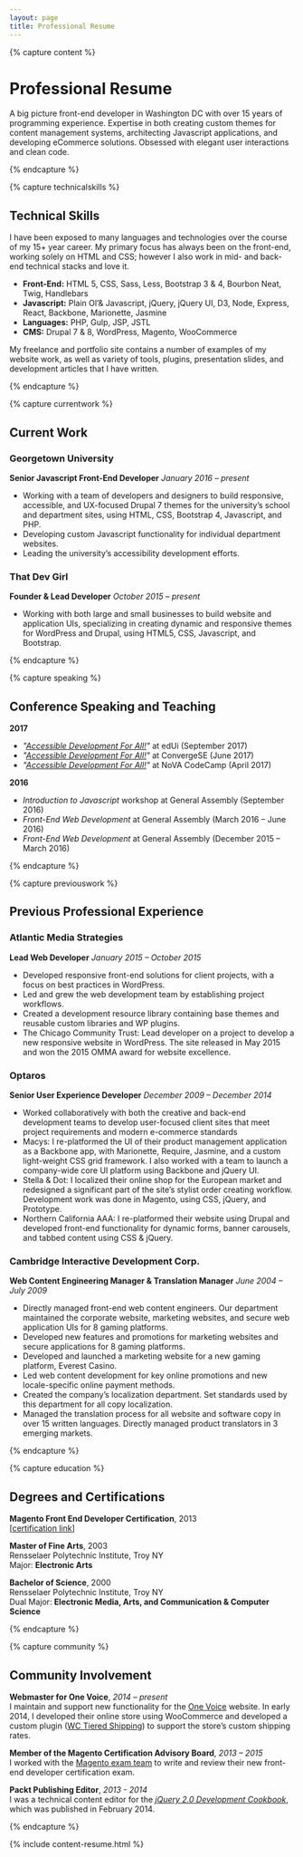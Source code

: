 ```yaml
---
layout: page
title: Professional Resume
---
```


{% capture content %}

# Professional Resume

A big picture front-end developer in Washington DC with over 15 years of programming experience. Expertise in both creating custom themes for content management systems, architecting Javascript applications, and developing eCommerce solutions. Obsessed with elegant user interactions and clean code.

{% endcapture %}

{% capture technicalskills %}

## Technical Skills

I have been exposed to many languages and technologies over the course of my 15+ year career. My primary focus has always been on the front-end, working solely on HTML and CSS; however I also work in mid- and back-end technical stacks and love it.

* **Front-End:** HTML 5, CSS, Sass, Less, Bootstrap 3 & 4, Bourbon Neat, Twig, Handlebars
* **Javascript:** Plain Ol’& Javascript, jQuery, jQuery UI, D3, Node, Express, React, Backbone, Marionette, Jasmine
* **Languages:** PHP, Gulp, JSP, JSTL
* **CMS:** Drupal 7 & 8, WordPress, Magento, WooCommerce

My freelance and portfolio site contains a number of examples of my website work, as well as variety of tools, plugins, presentation slides, and development articles that I have written.

{% endcapture %}

{% capture currentwork %}

## Current Work

### Georgetown University
**Senior Javascript Front-End Developer**
_January 2016 – present_

* Working with a team of developers and designers to build responsive, accessible, and UX-focused Drupal 7 themes for the university’s school and department sites, using HTML, CSS, Bootstrap 4, Javascript, and PHP.
* Developing custom Javascript functionality for individual department websites.
* Leading the university’s accessibility development efforts.

### That Dev Girl
**Founder & Lead Developer**
_October 2015 – present_

* Working with both large and small businesses to build website and application UIs, specializing in creating dynamic and responsive themes for WordPress and Drupal, using HTML5, CSS, Javascript, and Bootstrap.

{% endcapture %}

{% capture speaking %}

## Conference Speaking and Teaching

**2017**

* _"[Accessible Development For All!](http://www.thatdevgirl.com/talks/accessibility-edui)"_ at edUi (September 2017)
* _"[Accessible Development For All!](http://www.thatdevgirl.com/talks/accessibility)"_ at ConvergeSE (June 2017)
* _"[Accessible Development For All!](http://www.thatdevgirl.com/talks/accessibility)"_ at NoVA CodeCamp (April 2017)

**2016**

* _Introduction to Javascript_ workshop at General Assembly (September 2016)
* _Front-End Web Development_ at General Assembly (March 2016 – June 2016)
* _Front-End Web Development_ at General Assembly (December 2015 – March 2016)

{% endcapture %}

{% capture previouswork %}

## Previous Professional Experience

### Atlantic Media Strategies
**Lead Web Developer**
_January 2015 – October 2015_

* Developed responsive front-end solutions for client projects, with a focus on best practices in WordPress.
* Led and grew the web development team by establishing project workflows.
* Created a development resource library containing base themes and reusable custom libraries and WP plugins.
* The Chicago Community Trust: Lead developer on a project to develop a new responsive website in WordPress. The site released in May 2015 and won the 2015 OMMA award for website excellence.

### Optaros
**Senior User Experience Developer**
_December 2009 – December 2014_

* Worked collaboratively with both the creative and back-end development teams to develop user-focused client sites that meet project requirements and modern e-commerce standards
* Macys: I re-platformed the UI of their product management application as a Backbone app, with Marionette, Require, Jasmine, and a custom light-weight CSS grid framework. I also worked with a team to launch a company-wide core UI platform using Backbone and jQuery UI.
* Stella & Dot: I localized their online shop for the European market and redesigned a significant part of the site’s stylist order creating workflow. Development work was done in Magento, using CSS, jQuery, and Prototype.
* Northern California AAA: I re-platformed their website using Drupal and developed front-end functionality for dynamic forms, banner carousels, and tabbed content using CSS & jQuery.

### Cambridge Interactive Development Corp.
**Web Content Engineering Manager & Translation Manager**
_June 2004 – July 2009_

* Directly managed front-end web content engineers. Our department maintained the corporate website, marketing websites, and secure web application UIs for 8 gaming platforms.
* Developed new features and promotions for marketing websites and secure applications for 8 gaming platforms.
* Developed and launched a marketing website for a new gaming platform, Everest Casino.
* Led web content development for key online promotions and new locale-specific online payment methods.
* Created the company’s localization department. Set standards used by this department for all copy localization.
* Managed the translation process for all website and software copy in over 15 written languages. Directly managed product translators in 3 emerging markets.

{% endcapture %}

{% capture education %}

## Degrees and Certifications

**Magento Front End Developer Certification**, 2013 <br>
[[certification link](http://www.magentocommerce.com/certification/directory/dev/663722/)]

**Master of Fine Arts**, 2003 <br>
Rensselaer Polytechnic Institute, Troy NY <br>
Major: **Electronic Arts**

**Bachelor of Science**, 2000 <br>
Rensselaer Polytechnic Institute, Troy NY <br>
Dual Major: **Electronic Media, Arts, and Communication & Computer Science**

{% endcapture %}

{% capture community %}

## Community Involvement

**Webmaster for One Voice**, _2014 – present_ <br>
I maintain and support new functionality for the [One Voice](http://www.onevoicecommunity.org/) website. In early 2014, I developed their online store using WooCommerce and developed a custom plugin ([WC Tiered Shipping](https://wordpress.org/plugins/wc-tiered-shipping/)) to support the store’s custom shipping rates.

**Member of the Magento Certification Advisory Board**, _2013 – 2015_ <br>
I worked with the [Magento exam team](https://u.magento.com/certification/advisory-board) to write and review their new front-end developer certification exam.

**Packt Publishing Editor**, _2013 - 2014_ <br>
I was a technical content editor for the _[jQuery 2.0 Development Cookbook](https://www.packtpub.com/web-development/jquery-20-development-cookbook)_, which was published in February 2014.

{% endcapture %}

{% include content-resume.html %}
